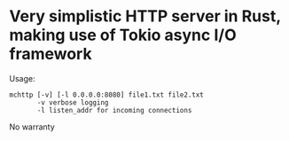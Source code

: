 # Very simplistic HTTP server in Rust, making use of Tokio async I/O framework

Usage:
```
mchttp [-v] [-l 0.0.0.0:8080] file1.txt file2.txt
       -v verbose logging
       -l listen_addr for incoming connections
```

No warranty
